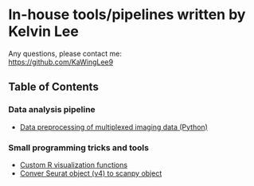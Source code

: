 # In-house tools/pipelines written by Kelvin Lee
Any questions, please contact me:  
https://github.com/KaWingLee9

## Table of Contents
### Data analysis pipeline
+ [Data preprocessing of multiplexed imaging data (Python)](https://github.com/KaWingLee9/in_house_tools/tree/main/multiplexed_images_pipeline)  
### Small programming tricks and tools
+ [Custom R visualization functions](https://github.com/KaWingLee9/in_house_tools/tree/main/visulization)  
+ [Conver Seurat object (v4) to scanpy object](https://github.com/KaWingLee9/in_house_tools/tree/main/Seurat2Scanpy)  
